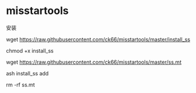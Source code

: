 # misstartools
安装

wget https://raw.githubusercontent.com/ck66/misstartools/master/install_ss

chmod +x install_ss

wget https://raw.githubusercontent.com/ck66/misstartools/master/ss.mt

ash install_ss add

rm -rf ss.mt
